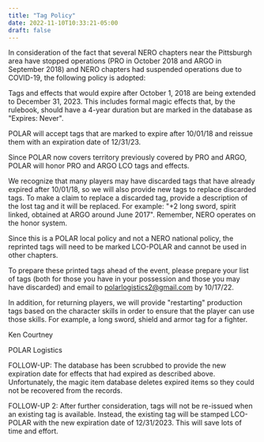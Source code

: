 ```yaml
---
title: "Tag Policy"
date: 2022-11-10T10:33:21-05:00
draft: false
---
```


In consideration of the fact that several NERO chapters near the Pittsburgh area have stopped operations (PRO in October 2018 and ARGO in September 2018) and NERO chapters had suspended operations due to COVID-19, the following policy is adopted:

Tags and effects that would expire after October 1, 2018 are being extended to December 31, 2023.  This includes formal magic effects that, by the rulebook, should have a 4-year duration but are marked in the database as "Expires: Never".

POLAR will accept tags that are marked to expire after 10/01/18 and reissue them with an expiration date of 12/31/23.

Since POLAR now covers territory previously covered by PRO and ARGO, POLAR will honor PRO and ARGO LCO tags and effects.

We recognize that many players may have discarded tags that have already expired after 10/01/18, so we will also provide new tags to replace discarded tags.  To make a claim to replace a discarded tag, provide a description of the lost tag and it will be replaced.  For example: "+2 long sword, spirit linked, obtained at ARGO around June 2017".  Remember, NERO operates on the honor system.

Since this is a POLAR local policy and not a NERO national policy, the reprinted tags will need to be marked LCO-POLAR and cannot be used in other chapters.

To prepare these printed tags ahead of the event, please prepare your list of tags (both for those you have in your possession and those you may have discarded) and email to polarlogistics2@gmail.com by 10/17/22.

In addition, for returning players, we will provide "restarting" production tags based on the character skills in order to ensure that the player can use those skills.  For example, a long sword, shield and armor tag for a fighter.

Ken Courtney

POLAR Logistics

FOLLOW-UP:  The database has been scrubbed to provide the new expiration date for effects that had expired as described above.  Unfortunately, the magic item database deletes expired items so they could not be recovered from the records.

FOLLOW-UP 2: After further consideration, tags will not be re-issued when an existing tag is available.  Instead, the existing tag will be stamped LCO-POLAR with the new expiration date of 12/31/2023.  This will save lots of time and effort.
